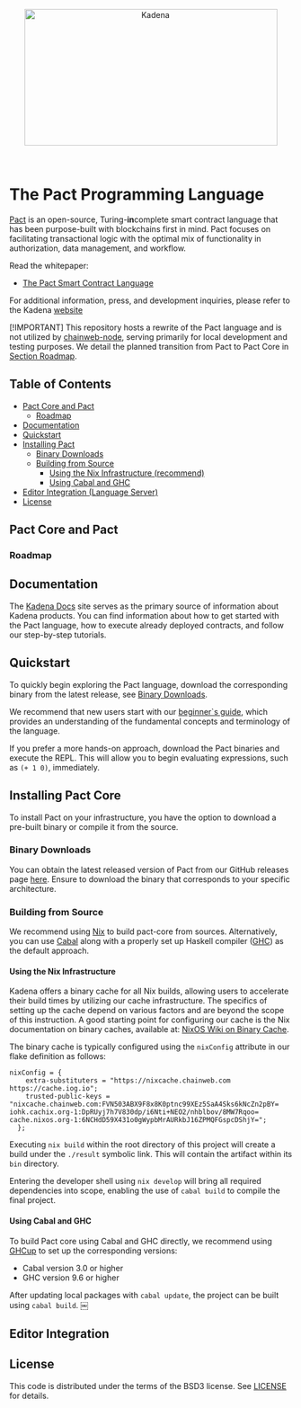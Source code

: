 <p align="center">
<img src="https://i.imgur.com/bAZFAGF.png" width="450" height="243" alt="Kadena" title="Kadena">
</p>

<p>&nbsp;</p>

# The Pact Programming Language

[Pact](http://kadena.io/build) is an open-source, Turing-**in**complete smart contract language that has been purpose-built with blockchains first in mind. Pact focuses on facilitating transactional logic with the optimal mix of functionality in authorization, data management, and workflow.

Read the whitepaper:

- [The Pact Smart Contract Language](https://d31d887a-c1e0-47c2-aa51-c69f9f998b07.filesusr.com/ugd/86a16f_442a542b64554cb2a4c1ae7f528ce4c3.pdf)

For additional information, press, and development inquiries, please refer to the Kadena [website](https://kadena.io)

[!IMPORTANT]
This repository hosts a rewrite of the Pact language and is not utilized by [chainweb-node](https://github.com/kadena-io/chainweb-node), 
serving primarily for local development and testing purposes. We detail the planned transition from Pact to Pact Core in [Section Roadmap](#roadmap).


## Table of Contents

  - [Pact Core and Pact](#pact-core-and-pact)
    - [Roadmap](#roadmap)
  - [Documentation](#documentation)
  - [Quickstart](#quickstart)
  - [Installing Pact](#installing-pact-core)
    - [Binary Downloads](#binary-downloads)
	- [Building from Source](#building-from-source)
	  - [Using the Nix Infrastructure (recommend)](#using-the-nix-infrastructure)
	  - [Using Cabal and GHC](#using-cabal-and-ghc)
  - [Editor Integration (Language Server)](#editor-integration)
  - [License](#license)


## Pact Core and Pact

### Roadmap


## Documentation

The [Kadena Docs](https://docs.kadena.io) site serves as the primary source of information about Kadena products.
You can find information about how to get started with the Pact language, how to execute already deployed contracts, and follow
our step-by-step tutorials. 

## Quickstart

To quickly begin exploring the Pact language, download the corresponding binary from the
latest release, see [Binary Downloads](#binary-downloads).

We recommend that new users start with our [beginner`s guide](https://docs.kadena.io/pact/beginner), which provides an 
understanding of the fundamental concepts and terminology of the language.

If you prefer a more hands-on approach, download the Pact binaries and execute the REPL.
This will allow you to begin evaluating expressions, such as `(+ 1 0)`, immediately.

## Installing Pact Core

To install Pact on your infrastructure, you have the option to download a pre-built binary or compile it from the source.

### Binary Downloads

You can obtain the latest released version of Pact from our GitHub releases page [here](https://github.com/kadena-io/pact-core/releases).
Ensure to download the binary that corresponds to your specific architecture.

### Building from Source
We recommend using [Nix]() to build pact-core from sources.
Alternatively, you can use [Cabal](https://www.haskell.org/cabal/) along with a properly set up Haskell compiler ([GHC](https://www.haskell.org/ghc/)) as the default approach.

#### Using the Nix Infrastructure
Kadena offers a binary cache for all Nix builds, allowing users to accelerate their build times by utilizing our cache infrastructure.
The specifics of setting up the cache depend on various factors and are beyond the scope of this instruction.
A good starting point for configuring our cache is the Nix documentation on binary caches, available at: [NixOS Wiki on Binary Cache](https://nixos.wiki/wiki/Binary_Cache).

The binary cache is typically configured using the `nixConfig` attribute in our flake definition as follows:

```
nixConfig = {
    extra-substituters = "https://nixcache.chainweb.com https://cache.iog.io";
    trusted-public-keys = "nixcache.chainweb.com:FVN503ABX9F8x8K0ptnc99XEz5SaA4Sks6kNcZn2pBY= iohk.cachix.org-1:DpRUyj7h7V830dp/i6Nti+NEO2/nhblbov/8MW7Rqoo= cache.nixos.org-1:6NCHdD59X431o0gWypbMrAURkbJ16ZPMQFGspcDShjY=";
  };
```

Executing `nix build` within the root directory of this project will create a build under the `./result` symbolic link.
This will contain the artifact within its `bin` directory.

Entering the developer shell using `nix develop` will bring all required dependencies into scope, enabling the use of
`cabal build` to compile the final project.

#### Using Cabal and GHC

To build Pact core using Cabal and GHC directly, we recommend using [GHCup](https://www.haskell.org/ghcup/) to set up the corresponding versions:
- Cabal version 3.0 or higher
- GHC version 9.6 or higher

After updating local packages with `cabal update`, the project can be built using `cabal build`.
￼

## Editor Integration

## License

This code is distributed under the terms of the BSD3 license. See [LICENSE](LICENSE) for details.
